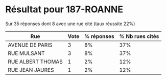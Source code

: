 # Résultat pour 187-ROANNE

Sur 35 réponses dont 8 avec une rue cité (taux réussite 22%)

| Rue | Vote | % réponses | % Nb rues cités|
|-----|------|------------|----------------|
| AVENUE DE PARIS | 3 | 8% | 37%|
| RUE MULSANT | 3 | 8% | 37%|
| RUE ALBERT THOMAS | 1 | 2% | 12%|
| RUE JEAN JAURES | 1 | 2% | 12%|
